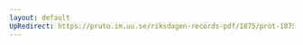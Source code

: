 ```yaml
---
layout: default
UpRedirect: https://pruto.im.uu.se/riksdagen-records-pdf/1875/prot-1875--fk--026/prot-1875--fk--026_027.pdf
---
```

